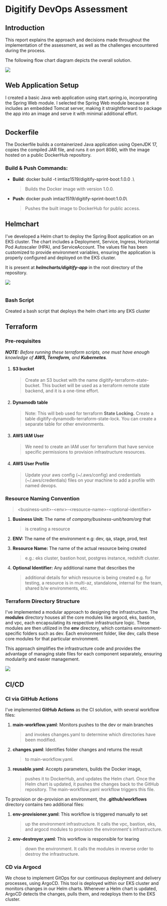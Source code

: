 # Digitify DevOps Assessment

## Introduction

This report explains the approach and decisions made throughout the
implementation of the assessment, as well as the challenges encountered
during the process.

The following flow chart diagram depicts the overall solution.

![](vertopal_88bd1449e31a4a1f8124e196d0e164e1/media/image5.png)
## Web Application Setup

I created a basic Java web application using start.spring.io,
incorporating the Spring Web module. I selected the Spring Web module
because it includes an embedded Tomcat server, making it straightforward
to package the app into an image and serve it with minimal additional
effort.

# 

## Dockerfile

The Dockerfile builds a containerized Java application using OpenJDK 17,
copies the compiled JAR file, and runs it on port 8080, with the image
hosted on a public DockerHub repository.

### Build & Push Commands:

-   **Build**: docker build -t imtiaz1519/digitify-sprint-boot:1.0.0 .\
    > Builds the Docker image with version 1.0.0.

-   **Push**: docker push imtiaz1519/digitify-sprint-boot:1.0.0\
    > Pushes the built image to DockerHub for public access.

## Helmchart

I've developed a Helm chart to deploy the Spring Boot application on an
EKS cluster. The chart includes a Deployment, Service, Ingress,
Horizontal Pod Autoscaler (HPA), and ServiceAccount. The values file has
been customized to provide environment variables, ensuring the
application is properly configured and deployed on the EKS cluster.

It is present at ***helmcharts/digitify-app*** in the root directory of
the repository.

![](vertopal_88bd1449e31a4a1f8124e196d0e164e1/media/image7.png)

# 

### Bash Script

Created a bash script that deploys the helm chart into any EKS cluster

## Terraform

### Pre-requisites

***NOTE:** Before running these terraform scripts, one must have enough
knowledge of **AWS, Terraform,** and **Kubernetes**.*

1.  #### S3 bucket
    > Create an S3 bucket with the name
    > digitify-terraform-state-bucket. This bucket will be used as a
    > terraform remote state backend, and it is a one-time effort.

2.  #### Dynamodb table
    > Note: This will beb used for terraform **State Locking.** Create
    > a table digitify-dynamodb-terraform-state-lock. You can create a
    > separate table for other environments.

3.  #### AWS IAM User
    > We need to create an IAM user for terraform that have service
    > specific permissions to provision infrastructure resources.

4.  #### AWS User Profile
    > Update your aws config (\~/.aws/config) and credentials
    > (\~/.aws/credentials) files on your machine to add a profile with
    > named devops.

### Resource Naming Convention

> \<business-unit\>-\<env\>-\<resource-name\>-\<optional-identifier\>

1.  **Business Unit:** The name of *company/business-unit/team/org* that
    > is creating a resource

2.  **ENV:** The name of the environment e.g: dev, qa, stage, prod, test

3.  **Resource Name:** The name of the actual resource being created
    > e.g.: eks cluster, bastion host, postgres instance, redshift
    > cluster.

4.  **Optional Identifier:** Any additional name that describes the
    > additional details for which resource is being created e.g. for
    > testing, a resource is in multi-az, standalone, internal for the
    > team, shared b/w environments, etc.

### Terraform Directory Structure

I\'ve implemented a modular approach to designing the infrastructure.
The **modules** directory houses all the core modules like argocd, eks,
bastion, and vpc, each encapsulating its respective infrastructure
logic. These modules are then utilized in the **env** directory, which
contains environment-specific folders such as dev. Each environment
folder, like dev, calls these core modules for that particular
environment.

This approach simplifies the infrastructure code and provides the
advantage of managing state files for each component separately,
ensuring modularity and easier management.

![](vertopal_88bd1449e31a4a1f8124e196d0e164e1/media/image6.png)

## CI/CD

### CI via GitHub Actions

I\'ve implemented **GitHub Actions** as the CI solution, with several
workflow files:

1.  **main-workflow.yaml**: Monitors pushes to the dev or main branches
    > and invokes changes.yaml to determine which directories have been
    > modified.

2.  **changes.yaml**: Identifies folder changes and returns the result
    > to main-workflow.yaml.

3.  **reusable.yaml**: Accepts parameters, builds the Docker image,
    > pushes it to DockerHub, and updates the Helm chart. Once the Helm
    > chart is updated, it pushes the changes back to the GitHub
    > repository. The main-workflow.yaml workflow triggers this file.

To provision or de-provision an environment, the **.github/workflows**
directory contains two additional files:

1.  **env-provisioner.yaml**: This workflow is triggered manually to set
    > up the environment infrastructure. It calls the vpc, bastion, eks,
    > and argocd modules to provision the environment\'s infrastructure.

2.  **env-destroyer.yaml**: This workflow is responsible for tearing
    > down the environment. It calls the modules in reverse order to
    > destroy the infrastructure.

### CD via Argocd

We chose to implement GitOps for our continuous deployment and delivery
processes, using ArgoCD. This tool is deployed within our EKS cluster
and monitors changes in our Helm charts. Whenever a Helm chart is
updated, ArgoCD detects the changes, pulls them, and redeploys them to
the EKS cluster.

